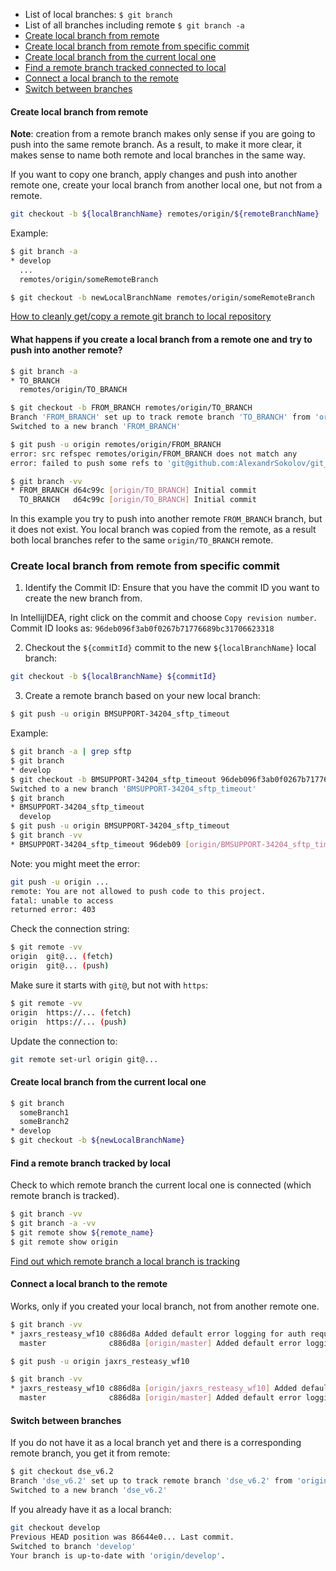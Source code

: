 * List of local branches: `$ git branch`
* List of all branches including remote `$ git branch -a`
* [Create local branch from remote](#create-local-branch-from-remote)
* [Create local branch from remote from specific commit](#create-local-branch-from-remote-from-specific-commit)
* [Create local branch from the current local one](#create-local-branch-from-the-current-local-one)
* [Find a remote branch tracked connected to local](#find-a-remote-branch-tracked-by-local)
* [Connect a local branch to the remote](#connect-a-local-branch-to-the-remote)
* [Switch between branches](#switch-between-branches)


#### Create local branch from remote

**Note**: creation from a remote branch makes only sense if you are going to push into the same remote branch.
As a result, to make it more clear, it makes sense to name both remote and local branches in the same way.

If you want to copy one branch, apply changes and push into another remote one, 
create your local branch from another local one, but not from a remote.

```bash
git checkout -b ${localBranchName} remotes/origin/${remoteBranchName}
```

Example:
```bash
$ git branch -a
* develop
  ...
  remotes/origin/someRemoteBranch

$ git checkout -b newLocalBranchName remotes/origin/someRemoteBranch
```

[How to cleanly get/copy a remote git branch to local repository](https://stackoverflow.com/questions/11356460/how-to-cleanly-get-copy-a-remote-git-branch-to-local-repository)

#### What happens if you create a local branch from a remote one and try to push into another remote?

```bash
$ git branch -a
* TO_BRANCH
  remotes/origin/TO_BRANCH

$ git checkout -b FROM_BRANCH remotes/origin/TO_BRANCH
Branch 'FROM_BRANCH' set up to track remote branch 'TO_BRANCH' from 'origin'.
Switched to a new branch 'FROM_BRANCH'

$ git push -u origin remotes/origin/FROM_BRANCH
error: src refspec remotes/origin/FROM_BRANCH does not match any
error: failed to push some refs to 'git@github.com:AlexandrSokolov/git_test.git'

$ git branch -vv
* FROM_BRANCH d64c99c [origin/TO_BRANCH] Initial commit
  TO_BRANCH   d64c99c [origin/TO_BRANCH] Initial commit
```

In this example you try to push into another remote `FROM_BRANCH` branch, but it does not exist.
You local branch was copied from the remote, as a result both local branches refer to the same `origin/TO_BRANCH` remote.

### Create local branch from remote from specific commit

1. Identify the Commit ID: Ensure that you have the commit ID you want to create the new branch from.

  In IntellijIDEA, right click on the commit and choose `Copy revision number`.
  Commit ID looks as: `96deb096f3ab0f0267b71776689bc31706623318`

2. Checkout the `${commitId}` commit to the new `${localBranchName}` local branch:

```bash
git checkout -b ${localBranchName} ${commitId}
```

3. Create a remote branch based on your new local branch:
```bash
$ git push -u origin BMSUPPORT-34204_sftp_timeout
```

Example:
```bash
$ git branch -a | grep sftp
$ git branch
* develop
$ git checkout -b BMSUPPORT-34204_sftp_timeout 96deb096f3ab0f0267b71776689bc31706623318
Switched to a new branch 'BMSUPPORT-34204_sftp_timeout'
$ git branch
* BMSUPPORT-34204_sftp_timeout
  develop
$ git push -u origin BMSUPPORT-34204_sftp_timeout
$ git branch -vv
* BMSUPPORT-34204_sftp_timeout 96deb09 [origin/BMSUPPORT-34204_sftp_timeout] Solving deletion problem
```

Note: you might meet the error:
```bash
git push -u origin ...
remote: You are not allowed to push code to this project.
fatal: unable to access
returned error: 403
```
Check the connection string:
```bash
$ git remote -vv
origin	git@... (fetch)
origin	git@... (push)
```
Make sure it starts with `git@`, but not with `https`:
```bash
$ git remote -vv
origin	https://... (fetch)
origin	https://... (push)
```
Update the connection to:
```bash
git remote set-url origin git@...
```


#### Create local branch from the current local one

```bash
$ git branch
  someBranch1
  someBranch2
* develop
$ git checkout -b ${newLocalBranchName}
```

#### Find a remote branch tracked by local

Check to which remote branch the current local one is connected (which remote branch is tracked).

```bash
$ git branch -vv
$ git branch -a -vv
$ git remote show ${remote_name}
$ git remote show origin
```

[Find out which remote branch a local branch is tracking](https://stackoverflow.com/questions/171550/find-out-which-remote-branch-a-local-branch-is-tracking)

#### Connect a local branch to the remote

Works, only if you created your local branch, not from another remote one.

```bash
$ git branch -vv
* jaxrs_resteasy_wf10 c886d8a Added default error logging for auth requests
  master              c886d8a [origin/master] Added default error logging for auth requests

$ git push -u origin jaxrs_resteasy_wf10

$ git branch -vv
* jaxrs_resteasy_wf10 c886d8a [origin/jaxrs_resteasy_wf10] Added default error logging for auth requests
  master              c886d8a [origin/master] Added default error logging for auth requests
```

#### Switch between branches

If  you do not have it as a local branch yet and there is a corresponding remote branch, you get it from remote:
```bash
$ git checkout dse_v6.2
Branch 'dse_v6.2' set up to track remote branch 'dse_v6.2' from 'origin'.
Switched to a new branch 'dse_v6.2'
```

If you already have it as a local branch:
```bash
git checkout develop
Previous HEAD position was 86644e0... Last commit.
Switched to branch 'develop'
Your branch is up-to-date with 'origin/develop'.
```

